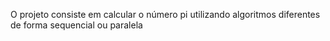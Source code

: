 O projeto consiste em calcular o número pi utilizando algoritmos diferentes de forma sequencial ou paralela
